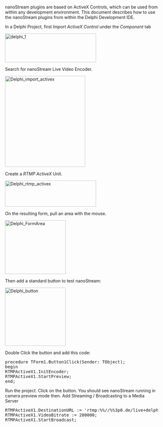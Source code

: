 nanoStream plugins are based on ActiveX Controls, which can be used from within any development environment.
This document describes how to use the nanoStream plugins from within the Delphi Development IDE.

In a Delphi Project, first *Import ActiveX Control* under the *Component* tab

<img class="alignnone size-medium wp-image-797" src="http://www.nanocosmos.de/wiki/wp-content/uploads/2016/02/delphi_1-300x95.png" alt="delphi_1" width="300" height="95" />

Search for nanoStream Live Video Encoder.

<img class="alignnone size-medium wp-image-798" src="http://www.nanocosmos.de/wiki/wp-content/uploads/2016/02/Delphi_import_activex-264x300.png" alt="Delphi_import_activex" width="264" height="300" />

Create a *RTMP ActiveX* Unit.

<img class="alignnone size-medium wp-image-799" src="http://www.nanocosmos.de/wiki/wp-content/uploads/2016/02/Delphi_rtmp_activex-300x86.png" alt="Delphi_rtmp_activex" width="300" height="86" />

On the resulting form, pull an area with the mouse.

<img class="alignnone size-full wp-image-800" src="http://www.nanocosmos.de/wiki/wp-content/uploads/2016/02/Delphi_FormArea.png" alt="Delphi_FormArea" width="200" height="177" />

Then add a standard button to test nanoStream:

<img class="alignnone size-full wp-image-801" src="http://www.nanocosmos.de/wiki/wp-content/uploads/2016/02/Delphi_button.png" alt="Delphi_button" width="200" height="192" />

Double Click the button and add this code:
<pre class="lang:delphi decode:true ">procedure TForm1.Button1Click(Sender: TObject);
begin
RTMPActiveX1.InitEncoder;
RTMPActiveX1.StartPreview;
end;</pre>
Run the project.
Click on the button.
You should see nanoStream running in camera preview mode then.
Add Streaming / Broadcasting to a Media Server
<pre class="lang:delphi decode:true ">RTMPActiveX1.DestinationURL := 'rtmp:%%//%%3p0.de/live+delphi123';
RTMPActiveX1.VideoBitrate := 200000;
RTMPActiveX1.StartBroadcast;</pre>
&nbsp;

